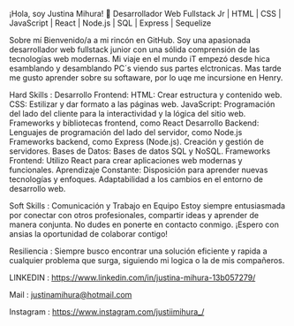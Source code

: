 ¡Hola, soy Justina Mihura! 👋
Desarrollador Web Fullstack Jr | HTML | CSS | JavaScript | React | Node.js | SQL | Express | Sequelize 

Sobre mí
Bienvenido/a a mi rincón en GitHub. Soy una apasionada desarrollador web fullstack junior con una sólida comprensión de las tecnologías web modernas. Mi viaje en el mundo iT empezó desde hica esamblando y desamblando PC´s viendo sus partes elctronicas. Mas tarde me gusto aprender sobre su softaware, por lo uqe me incursione en Henry.

Hard Skills : 
Desarrollo Frontend: HTML: Crear estructura y contenido web. 
CSS: Estilizar y dar formato a las páginas web. 
JavaScript: Programación del lado del cliente para la interactividad y la lógica del sitio web. Frameworks y bibliotecas frontend, como React
Desarrollo Backend: Lenguajes de programación del lado del servidor, como Node.js Frameworks backend, como Express (Node.js). Creación y gestión de servidores.
Bases de Datos: Bases de datos SQL y NoSQL.
Frameworks Frontend: Utilizo React para crear aplicaciones web modernas y funcionales.
Aprendizaje Constante: Disposición para aprender nuevas tecnologías y enfoques. Adaptabilidad a los cambios en el entorno de desarrollo web.

Soft Skills :
Comunicación y Trabajo en Equipo
Estoy siempre entusiasmada por conectar con otros profesionales, compartir ideas y aprender de manera conjunta. No dudes en ponerte en contacto conmigo. ¡Espero con ansias la oportunidad de colaborar contigo!

Resiliencia :
Siempre busco encontrar una solución eficiente y rapida a cualquier problema que surga, siguiendo mi logica o la de mis compañeros.

LINKEDIN : 
https://www.linkedin.com/in/justina-mihura-13b057279/

Mail : 
justinamihura@hotmail.com

Instagram : 
https://www.instagram.com/justiimihura_/
